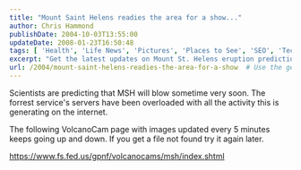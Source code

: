 ```yaml
---
title: "Mount Saint Helens readies the area for a show..."
author: Chris Hammond
publishDate: 2004-10-03T13:55:00
updateDate: 2008-01-23T16:50:48
tags: [ 'Health', 'Life News', 'Pictures', 'Places to See', 'SEO', 'Technology' ]
excerpt: "Get the latest updates on Mount St. Helens eruption prediction through the VolcanoCam page. Stay tuned for real-time images of volcanic activity every 5 minutes! #MSH #VolcanoCam"
url: /2004/mount-saint-helens-readies-the-area-for-a-show  # Use the generated URL with year
---
```

<P>Scientists are predicting that MSH will blow sometime very soon. The forrest service's servers have been overloaded with all the activity this is generating on the internet. </P> <P>The following VolcanoCam page with images updated every 5 minutes keeps going up and down. If you get a file not found try it again later.</P> <P><A href="https://www.fs.fed.us/gpnf/volcanocams/msh/index.shtml">https://www.fs.fed.us/gpnf/volcanocams/msh/index.shtml</A></P>


